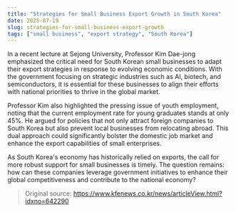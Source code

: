 ```yaml
---
title: "Strategies for Small Business Export Growth in South Korea"
date: 2025-07-19
slug: strategies-for-small-business-export-growth
tags: ["small business", "export strategy", "South Korea"]
---
```


In a recent lecture at Sejong University, Professor Kim Dae-jong emphasized the critical need for South Korean small businesses to adapt their export strategies in response to evolving economic conditions. With the government focusing on strategic industries such as AI, biotech, and semiconductors, it is essential for these businesses to align their efforts with national priorities to thrive in the global market.

Professor Kim also highlighted the pressing issue of youth employment, noting that the current employment rate for young graduates stands at only 45%. He argued for policies that not only attract foreign companies to South Korea but also prevent local businesses from relocating abroad. This dual approach could significantly bolster the domestic job market and enhance the export capabilities of small enterprises.

As South Korea's economy has historically relied on exports, the call for more robust support for small businesses is timely. The question remains: how can these companies leverage government initiatives to enhance their global competitiveness and contribute to the national economy?

> Original source: https://www.kfenews.co.kr/news/articleView.html?idxno=642290